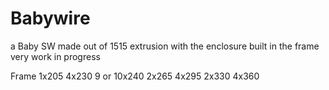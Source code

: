 # Babywire
a Baby SW made out of 1515 extrusion with the enclosure built in the frame very work in progress

Frame 
1x205
4x230
9 or 10x240
2x265
4x295
2x330
4x360
